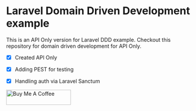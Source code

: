 # Laravel Domain Driven Development example

This is an API Only version for Laravel DDD example. Checkout this repository for domain driven development for API Only.

- [x] Created API Only
- [x] Adding PEST for testing
- [x] Handling auth via Laravel Sanctum


<a href="https://www.buymeacoffee.com/batraio" target="_blank"><img src="https://raw.githubusercontent.com/appcraftstudio/buymeacoffee/master/Images/snapshot-bmc-button.png" alt="Buy Me A Coffee" height="41" width="174"></a>


